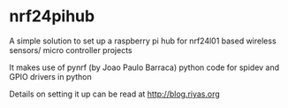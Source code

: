 nrf24pihub
==========

A simple solution to set up a raspberry pi hub for nrf24l01 based wireless sensors/ micro controller projects

It makes use of pynrf (by Joao Paulo Barraca)
python code for spidev
and GPIO drivers in python

Details on setting it up can be read at http://blog.riyas.org
